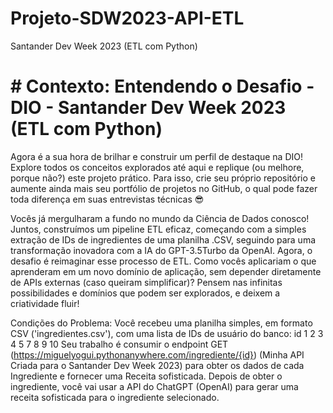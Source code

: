# Projeto-SDW2023-API-ETL
Santander Dev Week 2023 (ETL com Python)

# # Contexto: Entendendo o Desafio - DIO - Santander Dev Week 2023 (ETL com Python)
Agora é a sua hora de brilhar e construir um perfil de destaque na DIO! Explore todos os conceitos explorados até aqui e replique (ou melhore, porque não?) este projeto prático. Para isso, crie seu próprio repositório e aumente ainda mais seu portfólio de projetos no GitHub, o qual pode fazer toda diferença em suas entrevistas técnicas 😎

Vocês já mergulharam a fundo no mundo da Ciência de Dados conosco! Juntos, construímos um pipeline ETL eficaz, começando com a simples extração de IDs de ingredientes de uma planilha .CSV, seguindo para uma transformação inovadora com a IA do GPT-3.5Turbo da OpenAI. Agora, o desafio é reimaginar esse processo de ETL. Como vocês aplicariam o que aprenderam em um novo domínio de aplicação, sem depender diretamente de APIs externas (caso queiram simplificar)? Pensem nas infinitas possibilidades e domínios que podem ser explorados, e deixem a criatividade fluir!

Condições do Problema:
Você recebeu uma planilha simples, em formato CSV ('ingredientes.csv'), com uma lista de IDs de usuário do banco:
id
1
2
3
4
5
7
8
9
10
Seu trabalho é consumir o endpoint GET (https://miguelyogui.pythonanywhere.com/ingrediente/{id}) (Minha API Criada para o Santander Dev Week 2023) para obter os dados de cada Ingrediente e fornecer uma Receita sofisticada.
Depois de obter o ingrediente, você vai usar a API do ChatGPT (OpenAI) para gerar uma receita sofisticada para o ingrediente selecionado. 


